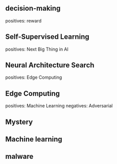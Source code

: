 
## decision-making
positives: reward

## Self-Supervised Learning
positives: Next Big Thing in AI

## Neural Architecture Search
positives: Edge Computing

## Edge Computing
positives: Machine Learning
negatives: Adversarial

## Mystery


## Machine learning 
## malware